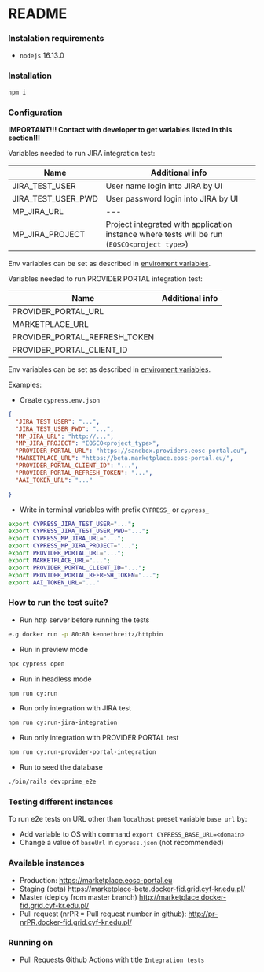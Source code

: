# README

### Instalation requirements
- `nodejs` 16.13.0

### Installation
```bash
npm i
```

### Configuration
**IMPORTANT!!!  Contact with developer to get variables listed in this section!!!**

Variables needed to run JIRA integration test:

| Name | Additional info |
|---|---|
| JIRA_TEST_USER        | User name login into JIRA by UI |
| JIRA_TEST_USER_PWD    | User password login into JIRA by UI  |
| MP_JIRA_URL           | --- |
| MP_JIRA_PROJECT       | Project integrated with application instance where tests will be run (`EOSCO<project type>`) | 

Env variables can be set as described in [enviroment variables](https://docs.cypress.io/guides/guides/environment-variables#Option-1-configuration-file).

Variables needed to run PROVIDER PORTAL integration test:

| Name | Additional info |
|---|---|
| PROVIDER_PORTAL_URL        
| MARKETPLACE_URL   
| PROVIDER_PORTAL_REFRESH_TOKEN         
| PROVIDER_PORTAL_CLIENT_ID  

Env variables can be set as described in [enviroment variables](https://docs.cypress.io/guides/guides/environment-variables#Option-1-configuration-file).

Examples:
- Create `cypress.env.json`
```json
{
  "JIRA_TEST_USER": "...",
  "JIRA_TEST_USER_PWD": "...",
  "MP_JIRA_URL": "http://...",
  "MP_JIRA_PROJECT": "EOSCO<project_type>",
  "PROVIDER_PORTAL_URL": "https://sandbox.providers.eosc-portal.eu",
  "MARKETPLACE_URL": "https://beta.marketplace.eosc-portal.eu/", 
  "PROVIDER_PORTAL_CLIENT_ID": "...",
  "PROVIDER_PORTAL_REFRESH_TOKEN": "...",
  "AAI_TOKEN_URL": "..."

}
```
- Write in terminal variables with prefix `CYPRESS_` or `cypress_`
```bash
export CYPRESS_JIRA_TEST_USER="...";
export CYPRESS_JIRA_TEST_USER_PWD="...";
export CYPRESS_MP_JIRA_URL="...";
export CYPRESS_MP_JIRA_PROJECT="...";
export PROVIDER_PORTAL_URL="...";
export MARKETPLACE_URL="...";
export PROVIDER_PORTAL_CLIENT_ID="...";
export PROVIDER_PORTAL_REFRESH_TOKEN="...";
export AAI_TOKEN_URL="..."
```

### How to run the test suite?

- Run http server before running the tests
```bash
e.g docker run -p 80:80 kennethreitz/httpbin
```
- Run in preview mode
```bash
npx cypress open
```
- Run in headless mode
```bash
npm run cy:run
```
- Run only integration with JIRA test
```bash
npm run cy:run-jira-integration
```
- Run only integration with PROVIDER PORTAL test
```bash
npm run cy:run-provider-portal-integration
```
- Run to seed the database
```bash
./bin/rails dev:prime_e2e
```


### Testing different instances
To run e2e tests on URL other than `localhost` preset variable `base url` by:
- Add variable to OS with command `export CYPRESS_BASE_URL=<domain>`
- Change a value of `baseUrl` in `cypress.json` (not recommended)

### Available instances
- Production: https://marketplace.eosc-portal.eu
- Staging (beta) https://marketplace-beta.docker-fid.grid.cyf-kr.edu.pl/
- Master (deploy from master branch) http://marketplace.docker-fid.grid.cyf-kr.edu.pl/
- Pull request (nrPR = Pull request number in github): http://pr-nrPR.docker-fid.grid.cyf-kr.edu.pl/

### Running on
- Pull Requests Github Actions with title `Integration tests`